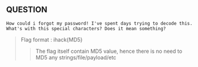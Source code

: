 ## QUESTION
`How could i forgot my password! I've spent days trying to decode this. What's with this special characters? Does it mean something?`
> Flag format : ihack{MD5}
>> The flag itself contain MD5 value, hence there is no need to MD5 any strings/file/payload/etc
